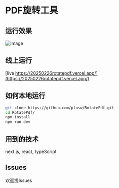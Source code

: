 # PDF旋转工具
## 运行效果
![image](https://github.com/user-attachments/assets/594bf1ad-779a-4e32-9c15-1dfcf30fc9a2)
## 线上运行
[live https://20250226rotatepdf.vercel.app/](https://20250226rotatepdf.vercel.app/)

## 如何本地运行
```bash
git clone https://github.com/plusw/RotatePdf.git
cd RotatePdf/
npm install
npm run dev
```
## 用到的技术
next.js, 
react, 
typeScript
## Issues
欢迎提Issues
